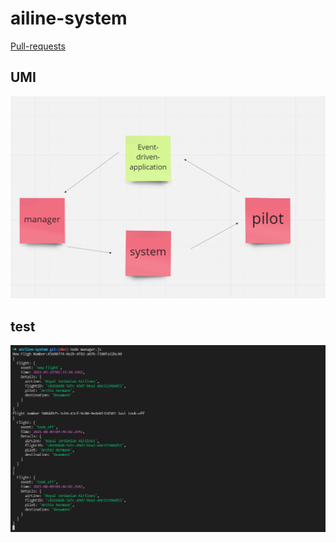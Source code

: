 # ailine-system


[Pull-requests](https://github.com/h4mz411y/airline-system/pulls?q=is%3Apr+is%3Aclosed)

## UMI

![UMI](./resourcers/Event-driven-UMI.PNG)

## test

![test](./resourcers/Event-deriven-test.PNG)


